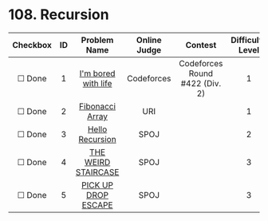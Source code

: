 # 108. Recursion


| Checkbox | ID | Problem Name|Online Judge|Contest|Difficulty Level|
|:---:|:---:|:---:|:---:|:---:|:---:|
|&#9744; Done|1|[I'm bored with life](http://codeforces.com/problemset/problem/822/A)|Codeforces|Codeforces Round #422 (Div. 2)|1|
|&#9744; Done|2|[Fibonacci Array](https://www.urionlinejudge.com.br/judge/en/problems/view/1176)|URI||1|
|&#9744; Done|3|[Hello Recursion](http://www.spoj.com/problems/HRECURS/)|SPOJ||2|
|&#9744; Done|4|[THE WEIRD STAIRCASE](http://www.spoj.com/problems/STAR3CAS/)|SPOJ||3|
|&#9744; Done|5|[PICK UP DROP ESCAPE](http://www.spoj.com/problems/CODEIT02/)|SPOJ||3|
